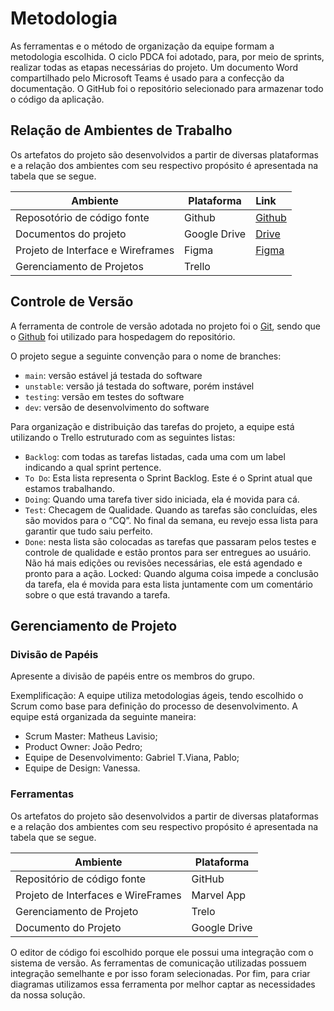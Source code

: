 
# Metodologia

As ferramentas e o método de organização da equipe formam a metodologia escolhida. O ciclo PDCA foi adotado, para, por meio de sprints, realizar todas as etapas necessárias do projeto. Um documento Word compartilhado pelo Microsoft Teams é usado para a confecção da documentação. O GitHub foi o repositório selecionado para armazenar todo o código da aplicação.

## Relação de Ambientes de Trabalho

Os artefatos do projeto são desenvolvidos a partir de diversas plataformas e a relação dos ambientes com seu respectivo propósito é apresentada na tabela que se segue. 

|Ambiente|Plataforma|Link|
|---------|-----------|:---------------|
|Reposotório de código fonte|Github|[Github](https://github.com/ICEI-PUC-Minas-PMV-ADS/pmv-ads-2022-1-e3-proj-mov-t3-projeto-plataforma-aprendizado )|
|Documentos do projeto|Google Drive| [Drive](https://sgapucminasbr-my.sharepoint.com/:w:/g/personal/1325784_sga_pucminas_br/EVw0EIHhflNCutfbTuOiP_EBoLEDngl4Exd_Rc6pqS9FjQ?e=4iHqNE )|
|Projeto de Interface e  Wireframes|Figma|[Figma](https://www.figma.com/file/2UqKQbKCq9OATIRIQgf2qC/App-educa%C3%A7%C3%A3o?node-id=0%3A1 )|
|Gerenciamento de Projetos|Trello|

## Controle de Versão

A ferramenta de controle de versão adotada no projeto foi o
[Git](https://git-scm.com/), sendo que o [Github](https://github.com)
foi utilizado para hospedagem do repositório.

O projeto segue a seguinte convenção para o nome de branches:

- `main`: versão estável já testada do software
- `unstable`: versão já testada do software, porém instável
- `testing`: versão em testes do software
- `dev`: versão de desenvolvimento do software

Para organização e distribuição das tarefas do projeto, a equipe está utilizando o Trello estruturado com as seguintes listas:  

- `Backlog`: com todas as tarefas listadas, cada uma com um label indicando a qual sprint pertence. 
- `To Do`: Esta lista representa o Sprint Backlog. Este é o Sprint atual que estamos trabalhando. 
- `Doing`: Quando uma tarefa tiver sido iniciada, ela é movida para cá. 
- `Test`: Checagem de Qualidade. Quando as tarefas são concluídas, eles são movidos para o “CQ”. No final da semana, eu revejo essa lista para garantir que tudo saiu perfeito. 
- `Done`: nesta lista são colocadas as tarefas que passaram pelos testes e controle de qualidade e estão prontos para ser entregues ao usuário. Não há mais edições ou revisões necessárias, ele está agendado e pronto para a ação. 
Locked: Quando alguma coisa impede a conclusão da tarefa, ela é movida para esta lista juntamente com um comentário sobre o que está travando a tarefa. 

## Gerenciamento de Projeto

### Divisão de Papéis

Apresente a divisão de papéis entre os membros do grupo.

Exemplificação: A equipe utiliza metodologias ágeis, tendo escolhido o Scrum como base para definição do processo de desenvolvimento. A equipe está organizada da seguinte maneira:
- Scrum Master: Matheus Lavisio;
- Product Owner: João Pedro;
- Equipe de Desenvolvimento: Gabriel T.Viana, Pablo;
- Equipe de Design: Vanessa.

### Ferramentas

Os artefatos do projeto são desenvolvidos a partir de diversas plataformas e a relação dos ambientes com seu respectivo propósito é apresentada na tabela que se segue.  

|             Ambiente        |           Plataforma          |
|-----------------------------|-------------------------------|
| Repositório de código fonte |             GitHub            | 
| Projeto de Interfaces e WireFrames |         Marvel App     |
| Gerenciamento de Projeto    |            Trelo              |
| Documento do Projeto        | Google Drive                  |

O editor de código foi escolhido porque ele possui uma integração com o sistema de versão. As ferramentas de comunicação utilizadas possuem integração semelhante e por isso foram selecionadas. Por fim, para criar diagramas utilizamos essa ferramenta por melhor captar as necessidades da nossa solução.
